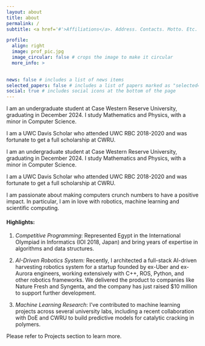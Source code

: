 ```yaml
---
layout: about
title: about
permalink: /
subtitle: <a href='#'>Affiliations</a>. Address. Contacts. Motto. Etc.

profile:
  align: right
  image: prof_pic.jpg
  image_circular: false # crops the image to make it circular
  more_info: >
 

news: false # includes a list of news items
selected_papers: false # includes a list of papers marked as "selected={true}"
social: true # includes social icons at the bottom of the page
---
```



I am an undergraduate student at Case Western Reserve University, graduating in December 2024. I study Mathematics and Physics, with a minor in Computer Science. 

I am a UWC Davis Scholar who attended UWC RBC 2018-2020 and was fortunate to get a full scholarship at CWRU.

I am an undergraduate student at Case Western Reserve University, graduating in December 2024. I study Mathematics and Physics, with a minor in Computer Science. 

I am a UWC Davis Scholar who attended UWC RBC 2018-2020 and was fortunate to get a full scholarship at CWRU.

I am passionate about making computers crunch numbers to have a positive impact. In particular, I am in love with robotics, machine learning and scientific computing. 

#### Highlights: 


1. *Competitive Programming*: Represented Egypt in the International Olympiad in Informatics (IOI 2018, Japan) and bring years of expertise in algorithms and data structures.

2. *AI-Driven Robotics System:* Recently, I architected a full-stack AI-driven harvesting robotics system for a startup founded by ex-Uber and ex-Aurora engineers, working extensively with C++, ROS, Python, and other robotics frameworks. We delivered the product to companies like Nature Fresh and Syngenta, and the company has just raised $10 million to support further development.

3. *Machine Learning Research*: I’ve contributed to machine learning projects across several university labs, including a recent collaboration with DoE and CWRU to build predictive models for catalytic cracking in polymers.



Please refer to Projects section to learn more.